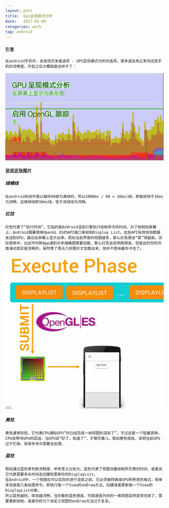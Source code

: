 ```yaml
---
layout: post
title:  Gpu呈现模式分析
date:   2017-02-09
categories: work
tag: android
---
```

 

#### 引言 ####

 	在android手机中，会发现开发者选项 - GPU呈现模式分析的选项。很多道友用之来测试其手机的流畅度。开启之后大概就是这样子了：

![玄学曲线](/images/profileGPURendering.png)


#### 说说这张图片 ####

##### 绿横线 #####

	在android系统中是以每秒60帧为满帧的，所以1000ms / 60 = 16ms/帧。即每帧快于16ms为流畅，这根绿线即16ms线，低于该绿线为流畅。

##### 红柱 #####

	红色代表了“执行时间”，它指的是Android渲染引擎执行绘制命令的时间，为了绘制到屏幕上，Android需要使用OpenGL ES的API接口来绘制Display List。这些API有效地将数据发送到GPU，最后在屏幕上显示出来。假如当前界面的视图越多，那么红色便会“跳”得越高。实际使用中，比如平时刷App遇到许多缩略图需要加载，那么红色会突然跳很高，但是此时你的页面滑动其实是流畅的，虽然等了零点几秒图片才加载出来，但并不意味着你卡住了。

![绘图执行图](/images/executePhase.png)

##### 黄柱 #####

	黄色通常较短，它代表CPU通知GPU“你已经完成一帧视图的渲染了”，不过这是一个阻塞调用，CPU会等待GPU的回话，当GPU说“好了，知道了”，才算完事儿。假如黄色很高，说明当前GPU过于忙碌，有很多命令需要去处理。

##### 蓝柱 #####

	假如通过蓝色来判断流畅度，参考意义比较大。蓝色代表了视图测量绘制所花费的时间，或者说它代表需要多长时间去创建和更新你的DisplayList。
	在Android中，一个视图在可以实际的进行渲染之前，它必须被转换成GPU所熟悉的格式，简单来说就是几条绘图命令，即执行每一个View的onDraw方法，创建或者更新每一个View的DisplayList对象。
	所以蓝色越短，体验越流畅，当你看到蓝色很高，可能是因为你的一堆视图突然变得无效了，需要重新绘制，或者你的几个自定义视图的onDraw方法过于复杂。


